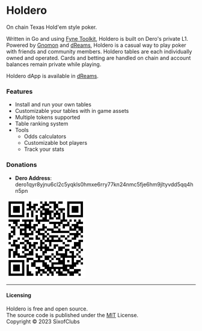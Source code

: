 # Holdero
On chain Texas Hold'em style poker.

Written in Go and using [Fyne Toolkit](https://fyne.io/), Holdero is built on Dero's private L1. Powered by [Gnomon](https://github.com/civilware/Gnomon) and [dReams](https://github.com/dReam-dApps/dReams), Holdero is a casual way to play poker with friends and community members. Holdero tables are each individually owned and operated. Cards and betting are handled on chain and account balances remain private while playing. 

Holdero dApp is available in [dReams](https://dreamdapps.io).

### Features
- Install and run your own tables
- Customizable your tables with in game assets
- Multiple tokens supported
- Table ranking system
- Tools
    - Odds calculators
    - Customizable bot players
    - Track your stats

### Donations
- **Dero Address**: dero1qyr8yjnu6cl2c5yqkls0hmxe6rry77kn24nmc5fje6hm9jltyvdd5qq4hn5pn

![DeroDonations](https://raw.githubusercontent.com/SixofClubsss/dreamdappsite/main/assets/DeroDonations.jpg)

---

#### Licensing

Holdero is free and open source.   
The source code is published under the [MIT](https://github.com/SixofClubsss/Holdero/blob/main/LICENSE) License.   
Copyright © 2023 SixofClubs   